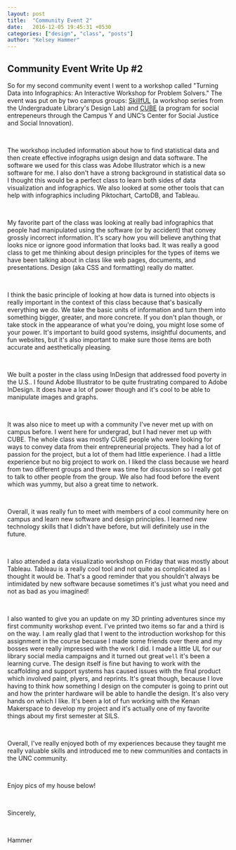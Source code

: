 ```yaml
---
layout: post
title:  "Community Event 2"
date:   2016-12-05 19:45:31 +0530
categories: ["design", "class", "posts"]
author: "Kelsey Hammer"
---
```

<h2> Community Event Write Up #2 </h2>

So for my second community event I went to a workshop called "Turning Data into Infographics: An Interactive Workshop for Problem Solvers." The event was put on
by two campus groups: <a href="http://skillful.web.unc.edu/">SkillfUL</a> (a workshop series from the Undergraduate Library's Design Lab) 
and <a href="http://socialinnovation.unc.edu/spaces/cube/">CUBE</a> (a program for social entrepeneurs through the Campus Y and UNC’s Center for 
Social Justice and Social Innovation). 

<br>

The workshop included information about how to find statistical data and then create effective infographs usign design and data software. The software we used for this class was 
Adobe Illustrator which is a new software for me. I also don't have a strong background in statistical data so I thought this would be a perfect class to learn both sides of data
visualization and infographics. We also looked at some other tools that can help with infographics including Piktochart, CartoDB, and Tableau. 

<br>

My favorite part of the class was looking at really bad infographics that people had manipulated using the software (or by accident) that convey grossly incorrect information. It's 
scary how you will believe anything that looks nice or ignore good information that looks bad. It was really a good class to get me thinking about design principles for
the types of items we have been talking about in class like web pages, documents, and presentations. Design (aka CSS and formatting) really do matter. 

<br>

I think the basic principle of looking at how data is turned into objects is really important in the context of this class because that's basically everything we do. We take the basic units
of information and turn them into something bigger, greater, and more concrete. If you don't plan though, or take stock in the appearance of what you're doing, you might lose some of your
power. It's important to build good systems, insightful documents, and fun websites, but it's also important to make sure those items are both accurate and aesthetically pleasing. 

<br>

We built a poster in the class using InDesign that addressed food poverty in the U.S.. I found Adobe Illustrator to be quite frustrating compared to Adobe InDesign. It does have a lot of 
power though and it's cool to be able to manipulate images and graphs. 

<br>

It was also nice to meet up with a community I've never met up with on campus before. I went here for undergrad, but I had never met up with CUBE. The whole class was mostly CUBE people
who were looking for ways to convey data from their entrepreneurial projects. They had a lot of passion for the project, but a lot of them had little experience. I had a little 
experience but no big project to work on. I liked the class because we heard from two different groups and there was time for discussion so I really got to talk to other people from the 
group. We also had food before the event which was yummy, but also a great time to network. 

<br>

Overall, it was really fun to meet with members of a cool community here on campus and learn new software and design principles. I learned new technology skills that I didn't have before,
but will definitely use in the future. 

<br>

I also attended a data visualizatio workshop on Friday that was mostly about Tableau. Tableau is a really cool tool and not quite as complicated as I thought it would be. That's a good
reminder that you shouldn't always be intimidated by new software because sometimes it's just what you need and not as bad as you imagined! 

<br>

I also wanted to give you an update on my 3D printing adventures since my first community workshop event. I've printed two items so far and a third is on the way. I am really glad that 
I went to the introduction workshop for this assignment in the course becuase I made some friends over there and my bosses were really impressed with the work I did. I made a little
UL for our library social media campaigns and it turned out great `well` it's been a learning curve. The design itself is fine but having to work with the scaffolding and support systems
has caused issues with the final product which involved paint, plyers, and reprints. It's great though, because I love having to think how something I design on the computer is going 
to print out and how the printer hardware will be able to handle the design. It's also very hands on which I like. It's been a lot of fun working with the Kenan Makerspace to develop
my project and it's actually one of my favorite things about my first semester at SILS. 

<br>

Overall, I've really enjoyed both of my experiences because they taught me really valuable skills and introduced me to new communities
and contacts in the UNC community. 

<br>

Enjoy pics of my house below! 

<br>

Sincerely, 

<br>

Hammer

